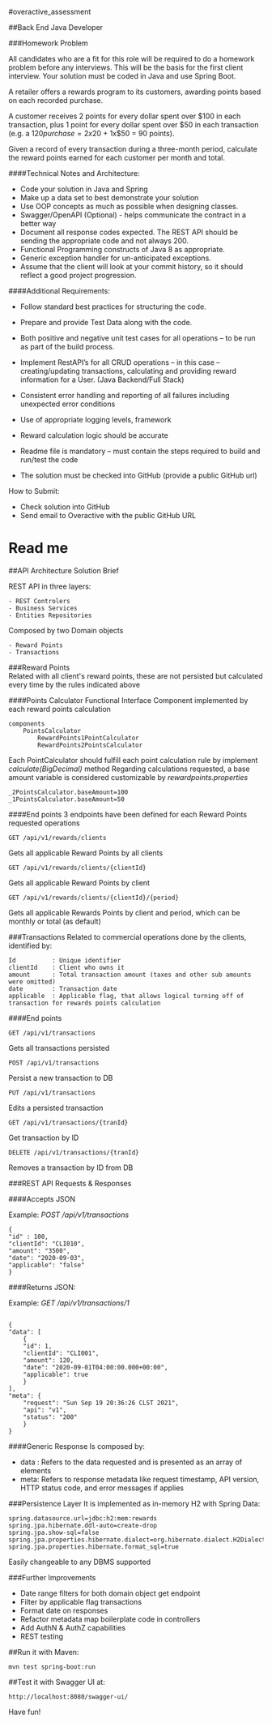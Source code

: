 #overactive_assessment

##Back End Java Developer

###Homework Problem

All candidates who are a fit for this role will be required to do a homework problem before any
interviews. This will be the basis for the first client interview. Your solution must be coded in
Java and use Spring Boot.


A retailer offers a rewards program to its customers, awarding points based on each recorded
purchase.


A customer receives 2 points for every dollar spent over $100 in each transaction, plus 1 point
for every dollar spent over $50 in each transaction
(e.g. a $120 purchase = 2x$20 + 1x$50 = 90 points).


Given a record of every transaction during a three-month period, calculate the reward points
earned for each customer per month and total.

####Technical Notes and Architecture:

- Code your solution in Java and Spring
- Make up a data set to best demonstrate your solution
- Use OOP concepts as much as possible when designing classes.
- Swagger/OpenAPI (Optional) - helps communicate the contract in a better way
- Document all response codes expected. The REST API should be sending the
appropriate code and not always 200.
- Functional Programming constructs of Java 8 as appropriate.
- Generic exception handler for un-anticipated exceptions.
- Assume that the client will look at your commit history, so it should reflect a good project
progression.

####Additional Requirements:

- Follow standard best practices for structuring the code.
- Prepare and provide Test Data along with the code.
- Both positive and negative unit test cases for all operations – to be run as part of the
build process.
- Implement RestAPI’s for all CRUD operations – in this case – creating/updating
transactions, calculating and providing reward information for a User. (Java Backend/Full
Stack)
- Consistent error handling and reporting of all failures including unexpected error
conditions
- Use of appropriate logging levels, framework
- Reward calculation logic should be accurate
- Readme file is mandatory – must contain the steps required to build and run/test
the code

- The solution must be checked into GitHub (provide a public GitHub url)

How to Submit:

- Check solution into GitHub
- Send email to Overactive with the public GitHub URL
# Read me
##API Architecture Solution Brief

REST API in three layers:

    - REST Controlers
    - Business Services
    - Entities Repositories

Composed by two Domain objects

    - Reward Points
    - Transactions

###Reward Points    
Related with all client's reward points, these are not persisted but calculated every time by the rules indicated above

####Points Calculator
Functional Interface Component implemented by each reward points calculation

    components
        PointsCalculator
            RewardPoints1PointCalculator
            RewardPoints2PointsCalculator

Each PointCalculator should fulfill each point calculation rule by implement *calculate(BigDecimal)* method
Regarding calculations requested, a base amount variable is considered customizable by *rewardpoints.properties*
~~~~
_2PointsCalculator.baseAmount=100
_1PointsCalculator.baseAmount=50
~~~~

####End points
3 endpoints have been defined for each Reward Points requested operations 
~~~~
GET /api/v1/rewards/clients 
~~~~
Gets all applicable Reward Points by all clients
~~~~
GET /api/v1/rewards/clients/{clientId}
~~~~
Gets all applicable Reward Points by client 
~~~~
GET /api/v1/rewards/clients/{clientId}/{period}
~~~~
Gets all applicable Rewards Points by client and period, which can be monthly or total (as default)

###Transactions 
Related to commercial operations done by the clients, identified by: 
~~~~
Id          : Unique identifier
clientId    : Client who owns it
amount      : Total transaction amount (taxes and other sub amounts were omitted)  
date        : Transaction date
applicable  : Applicable flag, that allows logical turning off of transaction for rewards points calculation
~~~~

####End points
~~~~
GET /api/v1/transactions
~~~~
Gets all transactions persisted
~~~~
POST /api/v1/transactions
~~~~
Persist a new transaction to DB
~~~~
PUT /api/v1/transactions
~~~~
Edits a persisted transaction
~~~~
GET /api/v1/transactions/{tranId}
~~~~
Get transaction by ID
~~~~
DELETE /api/v1/transactions/{tranId}
~~~~
Removes a transaction by ID from DB

###REST API Requests & Responses

####Accepts JSON

Example:
*POST /api/v1/transactions*
~~~~
{
"id" : 100,
"clientId": "CLI010",
"amount": "3500",
"date": "2020-09-03",
"applicable": "false"
}
~~~~

####Returns JSON:

Example:
*GET /api/v1/transactions/1*
~~~~

{
"data": [
    {
    "id": 1,
    "clientId": "CLI001",
    "amount": 120,
    "date": "2020-09-01T04:00:00.000+00:00",
    "applicable": true
    }
],
"meta": {
    "request": "Sun Sep 19 20:36:26 CLST 2021",
    "api": "v1",
    "status": "200"
    }
}
~~~~

####Generic Response 
Is composed by:
- data : Refers to the data requested and is presented as an array of elements
- meta: Refers to response metadata like request timestamp, API version, HTTP status code, and error messages if applies

###Persistence Layer
It is implemented as in-memory H2 with Spring Data: 
~~~~
spring.datasource.url=jdbc:h2:mem:rewards
spring.jpa.hibernate.ddl-auto=create-drop
spring.jpa.show-sql=false
spring.jpa.properties.hibernate.dialect=org.hibernate.dialect.H2Dialect
spring.jpa.properties.hibernate.format_sql=true
~~~~
Easily changeable to any DBMS supported 

###Further Improvements
- Date range filters for both domain object get endpoint
- Filter by applicable flag transactions
- Format date on responses
- Refactor metadata map boilerplate code in controllers
- Add AuthN & AuthZ capabilities
- REST testing

##Run it with Maven:
~~~~
mvn test spring-boot:run
~~~~
##Test it with Swagger UI at:
~~~~
http://localhost:8080/swagger-ui/
~~~~


Have fun! 